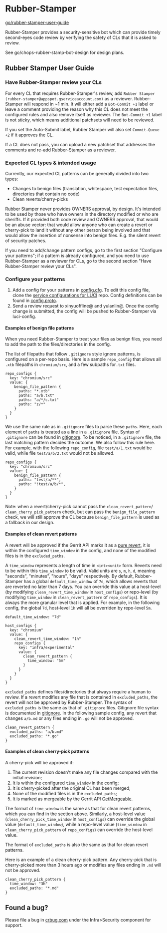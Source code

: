 # Rubber-Stamper

[go/rubber-stamper-user-guide](https://chromium.googlesource.com/infra/infra/+/refs/heads/main/go/src/infra/appengine/rubber-stamper/README.md)

Rubber-Stamper provides a security-sensitive bot which can provide timely
second-eyes code review by verifying the safety of CLs that it is asked to
review.

See go/chops-rubber-stamp-bot-design for design plans.

## Rubber Stamper User Guide

### Have Rubber-Stamper review your CLs
For every CL that requires Rubber-Stamper's review, add `Rubber Stamper (rubber-stamper@appspot.gserviceaccount.com)`
as a reviewer. Rubber-Stamper will respond in ~1 min. It will either add a
`Bot-Commit +1` label or leave a comment providing the reason why this CL does
not meet the configured rules and also remove itself as reviewer. The `Bot-Commit +1`
label is not sticky, which means additional patchsets will need to be reviewed.

If you set the Auto-Submit label, Rubber Stamper will also set `Commit-Queue +2`
if it approves the CL.

If a CL does not pass, you can upload a new patchset that addresses the
comments and re-add Rubber-Stamper as a reviewer.

### Expected CL types & intended usage

Currently, our expected CL patterns can be generally divided into two types:
- Changes to benign files (translation, whitespace, test expectation files,
directories that contain no code)
- Clean reverts/cherry-picks

Rubber Stamper never provides OWNERS approval, by design. It's intended to be
used by those who have owners in the directory modified or who are sheriffs. If
it provided both code review and OWNERS approval, that would be an abuse vector:
that would allow anyone who can create a revert or cherry-pick to land it
without any other person being involved and that would allow the insertion of
nonsense into benign files. E.g. the silent revert of security patches.

If you need to add/change pattern configs, go to the first section "Configure
your patterns"; if a pattern is already configured, and you need to use
Rubber-Stamper as a reviewer for CLs, go to the second section "Have
Rubber-Stamper review your CLs".

### Configure your patterns
1. Add a config for your patterns in [config.cfg](https://chrome-internal.googlesource.com/infradata/config/+/refs/heads/master/configs/rubber-stamper/config.cfg).
To edit this config file, clone the [service configurations for LUCI](https://chrome-internal.googlesource.com/infradata/config/) repo.
Config definitions can be found in [config.proto](https://chromium.googlesource.com/infra/infra/+/refs/heads/master/go/src/infra/appengine/rubber-stamper/config/config.proto).
2. Send a review request to xinyuoffline@ and yulanlin@. Once the config change
is submitted, the config will be pushed to Rubber-Stamper via luci-config.

#### Examples of benign file patterns

When you need Rubber-Stamper to treat your files as benign files, you need to
add the path to the files/directories in the config.

The list of filepaths that follow `.gitignore` style ignore patterns, is configured
on a per-repo basis. Here is a sample `repo_config` that allows all `.xtb` filepaths
in `chromium/src`, and a few subpaths for`.txt` files.

    repo_configs {
      key: "chromium/src"
      value: {
        benign_file_pattern {
          paths: "*.xtb"
          paths: "a/b.txt"
          paths: "a/*/c.txt"
          paths: "z/*"
        }
      }
    }

We use the same rule as in `.gitignore` files to parse these `paths`. Here, each
element of `paths` is treated as a line in a `.gitignore` file. Syntax of
`.gitignore` can be found in [gitignore](https://git-scm.com/docs/gitignore). To
be noticed, in a `.gitignore` file, the last matching pattern decides the
outcome. We also follow this rule here. For example, with the following
`repo_config`, file `test/a/1.txt` would be valid, while file
`test/a/b/2.txt` would not be allowed.

    repo_configs {
      key: "chromium/src"
      value: {
        benign_file_pattern {
          paths: "test/a/**",
          paths: "!test/a/b/*",
        }
      }
    }

Note: when a revert/cherry-pick cannot pass the `clean_revert_pattern`/
`clean_cherry_pick_pattern` check, but can pass the `benign_file_pattern`
check, we will still approve the CL because `benign_file_pattern` is used
as a fallback in our design.

#### Examples of clean revert patterns

A revert will be approved if the Gerrit API marks it as a [pure revert](https://gerrit-review.googlesource.com/Documentation/rest-api-changes.html#get-pure-revert),
it is within the configured `time_window` in the config, and none of the
modified files is in the `excluded_paths`.

A `time_window` represents a length of time in `<int><unit>` form. Reverts need
to be within this `time_window` to be valid. Valid units are `s`, `m`, `h`,
`d`, meaning "seconds", "minutes", "hours", "days" respectively. By default,
Rubber-Stamper has a global `default_time_window` of `7d`, which allows reverts
that are reverted no later than 7 days. You can override this value at a
host-level (by modifying `clean_revert_time_window` in `host_configs`) or
repo-level (by modifying `time_window` in `clean_revert_pattern` of
`repo_configs`). It is always the more granular level that is applied. For
example, in the following config, the global `7d`, host-level `1h` will all be
overriden by repo-level `5m`.

    default_time_window: "7d"

    host_configs {
      key: "chromium"
      value: {
        clean_revert_time_window: "1h"
        repo_configs {
          key: "infra/experimental"
          value: {
            clean_revert_pattern {
              time_window: "5m"
            }
          }
        }
      }
    }

`excluded_paths` defines files/directories that always require a human to
review. If a revert modifies any file that is contained in `excluded_paths`,
the revert will not be approved by Rubber-Stamper. The syntax of
`excluded_paths` is the same as that of `.gitignore` files. Gitignore file
syntax is documented in [gitignore](https://git-scm.com/docs/gitignore). In the
following sample config, any revert that changes `a/b.md` or any files ending
in `.go` will not be approved.

    clean_revert_pattern {
      excluded_paths: "a/b.md"
      excluded_paths: "*.go"
    }

#### Examples of clean cherry-pick patterns
A cherry-pick will be approved if:
1. The current revision doesn't make any file changes compared with the initial
revision;
2. It is within the configured `time_window` in the config;
3. It is cherry-picked after the original CL has been merged;
4. None of the modified files is in the `excluded_paths`;
5. It is marked as mergeable by the Gerrit API
[GetMergeable](https://gerrit-review.googlesource.com/Documentation/rest-api-changes.html#get-mergeable).

The format of `time_window` is the same as that for clean revert patterns,
which you can find in the section above. Similarly, a host-level value
(`clean_cherry_pick_time_window` in `host_configs`) can override the global
value (`default_time_window`), while a repo-level value (`time_window` in
`clean_cherry_pick_pattern` of `repo_configs`) can override the host-level
value.

The format of `excluded_paths` is also the same as that for clean revert
patterns.

Here is an example of a clean cherry-pick pattern. Any cherry-pick that is 
cherry-picked more than 3 hours ago or modifies any files ending in `.md`
will not be approved.

    clean_cherry_pick_pattern {
      time_window: "3h"
      excluded_paths: "*.md"
    }

## Found a bug?

Please file a bug in [crbug.com](http://crbug.com) under the Infra>Security
component for support.
